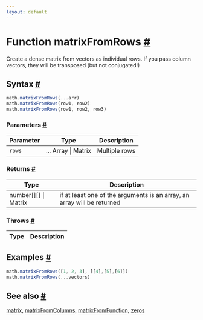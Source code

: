 ```yaml
---
layout: default
---
```


<!-- Note: This file is automatically generated from source code comments. Changes made in this file will be overridden. -->

<h1 id="function-matrixfromrows">Function matrixFromRows <a href="#function-matrixfromrows" title="Permalink">#</a></h1>

Create a dense matrix from vectors as individual rows.
If you pass column vectors, they will be transposed (but not conjugated!)


<h2 id="syntax">Syntax <a href="#syntax" title="Permalink">#</a></h2>

```js
math.matrixFromRows(...arr)
math.matrixFromRows(row1, row2)
math.matrixFromRows(row1, row2, row3)
```

<h3 id="parameters">Parameters <a href="#parameters" title="Permalink">#</a></h3>

Parameter | Type | Description
--------- | ---- | -----------
`rows` | ... Array &#124; Matrix | Multiple rows

<h3 id="returns">Returns <a href="#returns" title="Permalink">#</a></h3>

Type | Description
---- | -----------
number[][] &#124; Matrix | if at least one of the arguments is an array, an array will be returned


<h3 id="throws">Throws <a href="#throws" title="Permalink">#</a></h3>

Type | Description
---- | -----------


<h2 id="examples">Examples <a href="#examples" title="Permalink">#</a></h2>

```js
math.matrixFromRows([1, 2, 3], [[4],[5],[6]])
math.matrixFromRows(...vectors)
```


<h2 id="see-also">See also <a href="#see-also" title="Permalink">#</a></h2>

[matrix](matrix.html),
[matrixFromColumns](matrixFromColumns.html),
[matrixFromFunction](matrixFromFunction.html),
[zeros](zeros.html)
